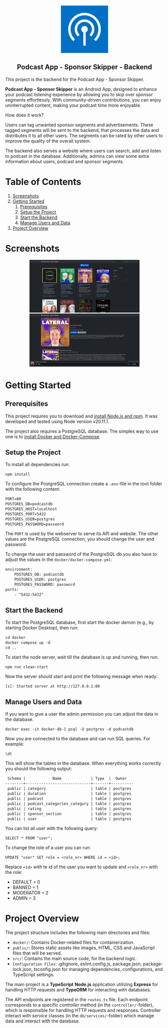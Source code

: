<p align="center"><img src="docs/imgs/Icon_512.png" width="150"></p>

<h2 align="center"><b>Podcast App - Sponsor Skipper - Backend</b></h2>

This project is the backend for the Podcast App - Sponsor Skipper.

**Podcast App - Sponsor Skipper** is an Android App, designed to enhance your podcast listening experience by allowing you to skip
over sponsor segments effortlessly. With community-driven contributions, you can enjoy uninterrupted
content, making your podcast time more enjoyable.

How does it work?

Users can tag unwanted sponsor segments and advertisements. These tagged segments will be sent to the backend, that processes the data and distributes it to all other users. The segments can be rated by other users to improve the quality of the overall system.

The backend also serves a website where users can search, add and listen to podcast in the database. Additionally, admins can view some extra information about users, podcast and sponsor segments.

# Table of Contents

1. [Screenshots](#screenshots)
2. [Getting Started](#getting-started)
    1. [Prerequisites](#prerequisites)
    2. [Setup the Project](#setup-the-project)
    3. [Start the Backend](#start-the-backend)
    4. [Manage Users and Data](#manage-users-and-data)
3. [Project Overview](#project-overview)

# Screenshots

<p align="center">
    <img src="docs/imgs/screenshot-mainpage.png" width="350">
    <img src="docs/imgs/screenshot-podcastpage.png" width="350">
</p>

# Getting Started

## Prerequisites

This project requires you to download and [install Node.js and npm](https://nodejs.org/en/download/package-manager). It was developed and tested using Node version v20.11.1.

The project also requires a PostgreSQL database. The simples way to use one is to [install Docker and Docker-Compose](https://docs.docker.com/compose/install/).

## Setup the Project

To install all dependencies run:

```
npm install
```

To configure the PostgreSQL connection create a `.env`-file in the root folder with the following content:

```
PORT=80
POSTGRES_DB=podcastdb
POSTGRES_HOST=localhost
POSTGRES_PORT=5432
POSTGRES_USER=postgres
POSTGRES_PASSWORD=password
```

The `PORT` is used by the webserver to serve its API and website.
The other values are the PostgreSQL connection, you should change the user and password.

To change the user and password of the PostgreSQL db you also have to adjust the values in the `docker/docker-compose.yml`:

```
environment:
    POSTGRES_DB: podcastdb
    POSTGRES_USER: postgres
    POSTGRES_PASSWORD: password
ports:
    - "5432:5432"
```

## Start the Backend

To start the PostgreSQL database, first start the docker demon (e.g., by starting Docker Desktop), then run:

```
cd docker
docker compose up -d
cd ..
```

To start the node server, wait till the database is up and running, then run:

```
npm run clean-start
```

Now the server should start and print the following message when ready:

```
[s]: Started server at http://127.0.0.1:80
```

## Manage Users and Data

If you want to give a user the admin permission you can adjust the data in the database.

```
docker exec -it docker-db-1 psql -U postgres -d podcastdb
```

Now you are connected to the database and can run SQL queries. For example:

```
\dt
```

This will show the tables in the database. When everything works correctly you should the following output:

```
 Schema |            Name             | Type  |  Owner
--------+-----------------------------+-------+----------
 public | category                    | table | postgres
 public | duration                    | table | postgres
 public | podcast                     | table | postgres
 public | podcast_categories_category | table | postgres
 public | rating                      | table | postgres
 public | sponsor_section             | table | postgres
 public | user                        | table | postgres
```

You can list all user with the following query:

```
SELECT * FROM "user";
```

To change the role of a user you can run:

```
UPDATE "user" SET role = <role_nr> WHERE id = <id>;
```

Replace `<id>` with te id of the user you want to update and `<role_nr>` with the role:

-   DEFAULT = 0
-   BANNED = 1
-   MODERATOR = 2
-   ADMIN = 3

# Project Overview

The project structure includes the following main directories and files:

-   `docker/`: Contains Docker-related files for containerization.
-   `public/`: Stores static assets like images, HTML, CSS and JavaScript files that will be served.
-   `src/`: Contains the main source code, for the backend logic.
-   `Configuration Files`: .gitignore, eslint.config.js, package.json, package-lock.json, tsconfig.json for managing dependencies, configurations, and TypeScript settings.

The main project is a **TypeScript** **Node.js** application utilizing **Express** for handling HTTP requests and **TypeORM** for interacting with databases.

The API endpoints are registered in the `routes.ts` file. Each endpoint corresponds to a specific _controller_ method (in the `controller/`-folder), which is responsible for handling HTTP requests and responses. Controller interact with _service_ classes (in the `db/services/`-folder) which manage data and interact with the database.

